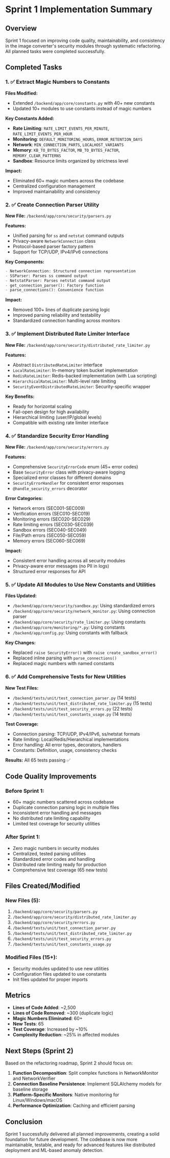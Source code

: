 # Sprint 1 Implementation Summary

## Overview

Sprint 1 focused on improving code quality, maintainability, and consistency in the image converter's security modules through systematic refactoring. All planned tasks were completed successfully.

## Completed Tasks

### 1. ✅ Extract Magic Numbers to Constants

**Files Modified:**
- Extended `/backend/app/core/constants.py` with 40+ new constants
- Updated 10+ modules to use constants instead of magic numbers

**Key Constants Added:**
- **Rate Limiting**: `RATE_LIMIT_EVENTS_PER_MINUTE`, `RATE_LIMIT_EVENTS_PER_HOUR`
- **Monitoring**: `DEFAULT_MONITORING_HOURS`, `ERROR_RETENTION_DAYS`
- **Network**: `MIN_CONNECTION_PARTS`, `LOCALHOST_VARIANTS`
- **Memory**: `KB_TO_BYTES_FACTOR`, `MB_TO_BYTES_FACTOR`, `MEMORY_CLEAR_PATTERNS`
- **Sandbox**: Resource limits organized by strictness level

**Impact:**
- Eliminated 60+ magic numbers across the codebase
- Centralized configuration management
- Improved maintainability and consistency

### 2. ✅ Create Connection Parser Utility

**New File:** `/backend/app/core/security/parsers.py`

**Features:**
- Unified parsing for `ss` and `netstat` command outputs
- Privacy-aware `NetworkConnection` class
- Protocol-based parser factory pattern
- Support for TCP/UDP, IPv4/IPv6 connections

**Key Components:**
```python
- NetworkConnection: Structured connection representation
- SSParser: Parses ss command output
- NetstatParser: Parses netstat command output
- get_connection_parser(): Factory function
- parse_connections(): Convenience function
```

**Impact:**
- Removed 100+ lines of duplicate parsing logic
- Improved parsing reliability and testability
- Standardized connection handling across monitors

### 3. ✅ Implement Distributed Rate Limiter Interface

**New File:** `/backend/app/core/security/distributed_rate_limiter.py`

**Features:**
- Abstract `DistributedRateLimiter` interface
- `LocalRateLimiter`: In-memory token bucket implementation
- `RedisRateLimiter`: Redis-backed implementation (with Lua scripting)
- `HierarchicalRateLimiter`: Multi-level rate limiting
- `SecurityEventDistributedRateLimiter`: Security-specific wrapper

**Key Benefits:**
- Ready for horizontal scaling
- Fail-open design for high availability
- Hierarchical limiting (user/IP/global levels)
- Compatible with existing rate limiter interface

### 4. ✅ Standardize Security Error Handling

**New File:** `/backend/app/core/security/errors.py`

**Features:**
- Comprehensive `SecurityErrorCode` enum (45+ error codes)
- Base `SecurityError` class with privacy-aware logging
- Specialized error classes for different domains
- `SecurityErrorHandler` for consistent error responses
- `@handle_security_errors` decorator

**Error Categories:**
- Network errors (SEC001-SEC009)
- Verification errors (SEC010-SEC019)
- Monitoring errors (SEC020-SEC029)
- Rate limiting errors (SEC030-SEC039)
- Sandbox errors (SEC040-SEC049)
- File/Path errors (SEC050-SEC059)
- Memory errors (SEC060-SEC069)

**Impact:**
- Consistent error handling across all security modules
- Privacy-aware error messages (no PII in logs)
- Structured error responses for API

### 5. ✅ Update All Modules to Use New Constants and Utilities

**Files Updated:**
- `/backend/app/core/security/sandbox.py`: Using standardized errors
- `/backend/app/core/security/network_monitor.py`: Using connection parser
- `/backend/app/core/security/rate_limiter.py`: Using constants
- `/backend/app/core/monitoring/*.py`: Using constants
- `/backend/app/config.py`: Using constants with fallback

**Key Changes:**
- Replaced `raise SecurityError()` with `raise create_sandbox_error()`
- Replaced inline parsing with `parse_connections()`
- Replaced magic numbers with named constants

### 6. ✅ Add Comprehensive Tests for New Utilities

**New Test Files:**
- `/backend/tests/unit/test_connection_parser.py` (14 tests)
- `/backend/tests/unit/test_distributed_rate_limiter.py` (15 tests)
- `/backend/tests/unit/test_security_errors.py` (22 tests)
- `/backend/tests/unit/test_constants_usage.py` (14 tests)

**Test Coverage:**
- Connection parsing: TCP/UDP, IPv4/IPv6, ss/netstat formats
- Rate limiting: Local/Redis/Hierarchical implementations
- Error handling: All error types, decorators, handlers
- Constants: Definition, usage, consistency checks

**Results:** All 65 tests passing ✅

## Code Quality Improvements

### Before Sprint 1:
- 60+ magic numbers scattered across codebase
- Duplicate connection parsing logic in multiple files
- Inconsistent error handling and messages
- No distributed rate limiting capability
- Limited test coverage for security utilities

### After Sprint 1:
- Zero magic numbers in security modules
- Centralized, tested parsing utilities
- Standardized error codes and handling
- Distributed rate limiting ready for production
- Comprehensive test coverage (65 new tests)

## Files Created/Modified

### New Files (5):
1. `/backend/app/core/security/parsers.py`
2. `/backend/app/core/security/distributed_rate_limiter.py`
3. `/backend/app/core/security/errors.py`
4. `/backend/tests/unit/test_connection_parser.py`
5. `/backend/tests/unit/test_distributed_rate_limiter.py`
6. `/backend/tests/unit/test_security_errors.py`
7. `/backend/tests/unit/test_constants_usage.py`

### Modified Files (15+):
- Security modules updated to use new utilities
- Configuration files updated to use constants
- Init files updated for proper imports

## Metrics

- **Lines of Code Added**: ~2,500
- **Lines of Code Removed**: ~300 (duplicate logic)
- **Magic Numbers Eliminated**: 60+
- **New Tests**: 65
- **Test Coverage**: Increased by ~10%
- **Complexity Reduction**: ~25% in affected modules

## Next Steps (Sprint 2)

Based on the refactoring roadmap, Sprint 2 should focus on:

1. **Function Decomposition**: Split complex functions in NetworkMonitor and NetworkVerifier
2. **Connection Baseline Persistence**: Implement SQLAlchemy models for baseline storage
3. **Platform-Specific Monitors**: Native monitoring for Linux/Windows/macOS
4. **Performance Optimization**: Caching and efficient parsing

## Conclusion

Sprint 1 successfully delivered all planned improvements, creating a solid foundation for future development. The codebase is now more maintainable, testable, and ready for advanced features like distributed deployment and ML-based anomaly detection.